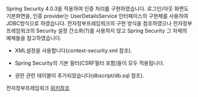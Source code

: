 
Spring Security 4.0.3을 적용하여 인증 처리를 구현하였습니다. 로그인/아웃 화면도 기본화면을, 인증 provider는 UserDetailsService 인터페이스의 구현체를 사용하여 JDBC방식으로 하였습니다. 전자정부프레임워크의 구현 방식을 참조하였으나 전자정부프레임워크의 Security 설정 간소화(?)를 사용하지 않고 Spring Security 그 자체의 예제들을 참고하였습니다.

* XML설정을 사용합니다(context-security.xml 참조).

* Spring Security의 기본 필터(CSRF필터 포함)들이 모두 적용됩니다.

* 권한 관련 테이블이 추가되었습니다(dbscript/db.sql 참조).

전자정부프레임워크 [위키참조](http://www.egovframe.go.kr/wiki/doku.php?id=egovframework:rte:fdl:server_security:architecture)




 

